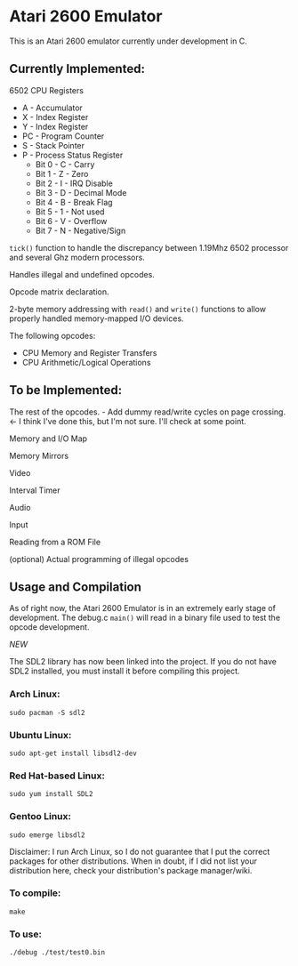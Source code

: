 # Atari 2600 Emulator

This is an Atari 2600 emulator currently under development in C.

## Currently Implemented:

6502 CPU Registers  
* A - Accumulator
* X - Index Register
* Y - Index Register
* PC - Program Counter
* S - Stack Pointer
* P - Process Status Register
    * Bit 0 - C - Carry
    * Bit 1 - Z - Zero
    * Bit 2 - I - IRQ Disable
    * Bit 3 - D - Decimal Mode
    * Bit 4 - B - Break Flag
    * Bit 5 - 1 - Not used
    * Bit 6 - V - Overflow
    * Bit 7 - N - Negative/Sign

`tick()` function to handle the discrepancy between 1.19Mhz 6502 processor and several Ghz modern processors.

Handles illegal and undefined opcodes.

Opcode matrix declaration.

2-byte memory addressing with `read()` and `write()` functions to allow properly handled memory-mapped I/O devices.

The following opcodes:
* CPU Memory and Register Transfers
* CPU Arithmetic/Logical Operations

## To be Implemented:

The rest of the opcodes. - Add dummy read/write cycles on page crossing. <- I think I've done this, but I'm not sure. I'll check at some point.

Memory and I/O Map

Memory Mirrors

Video

Interval Timer

Audio

Input

Reading from a ROM File

(optional) Actual programming of illegal opcodes

## Usage and Compilation

As of right now, the Atari 2600 Emulator is in an extremely early stage of development.
The debug.c `main()` will read in a binary file used to test the opcode development.

*NEW*

The SDL2 library has now been linked into the project. If you do not have SDL2 installed,
you must install it before compiling this project.

### Arch Linux:
    sudo pacman -S sdl2
### Ubuntu Linux:
    sudo apt-get install libsdl2-dev
### Red Hat-based Linux:
    sudo yum install SDL2
### Gentoo Linux:
    sudo emerge libsdl2

Disclaimer: I run Arch Linux, so I do not guarantee that I put the correct packages
for other distributions. When in doubt, if I did not list your distribution here,
check your distribution's package manager/wiki.

### To compile:
    make

### To use:
    ./debug ./test/test0.bin
